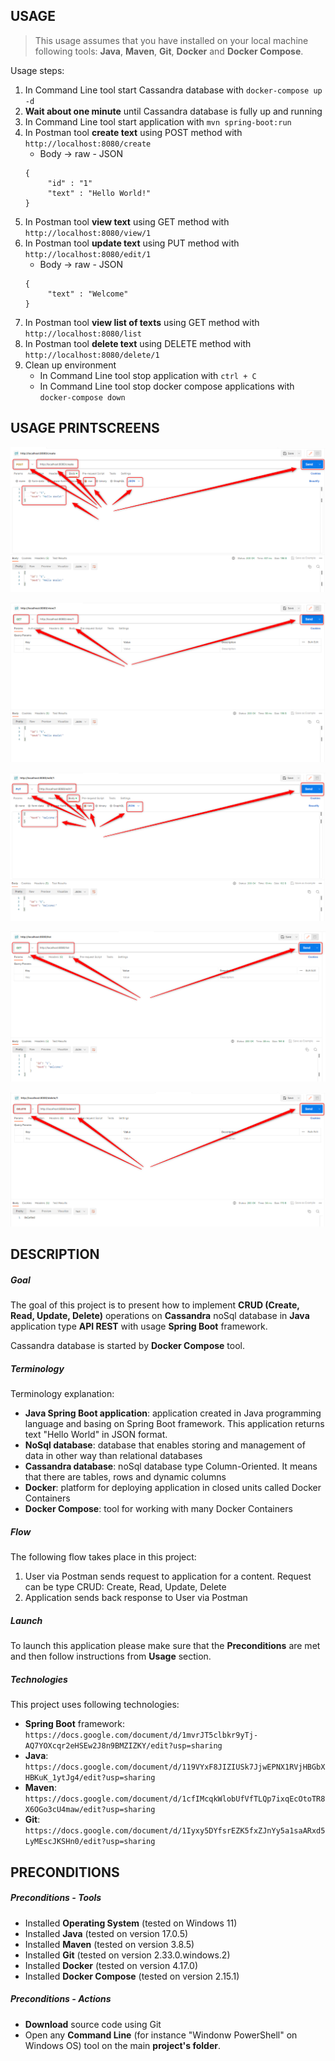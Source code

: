 USAGE
-----

> This usage assumes that you have installed on your local machine following tools: **Java**, **Maven**, **Git**, **Docker** and **Docker Compose**.

Usage steps:
1. In Command Line tool start Cassandra database with `docker-compose up -d`
1. **Wait about one minute** until Cassandra database is fully up and running
1. In Command Line tool start application with `mvn spring-boot:run`
1. In Postman tool **create text** using POST method with `http://localhost:8080/create`
     * Body -> raw - JSON
     ```
     {
          "id" : "1"
          "text" : "Hello World!"
     }
     ```
1. In Postman tool **view text** using GET method with `http://localhost:8080/view/1`
1. In Postman tool **update text** using PUT method with `http://localhost:8080/edit/1`
     * Body -> raw - JSON
     ```
     {
          "text" : "Welcome"
     }
     ```
1. In Postman tool **view list of texts** using GET method with `http://localhost:8080/list`
1. In Postman tool **delete text** using DELETE method with `http://localhost:8080/delete/1`
1. Clean up environment 
     * In Command Line tool stop application with `ctrl + C`
     * In Command Line tool stop docker compose applications with `docker-compose down`


USAGE PRINTSCREENS
------------------

![My Image](images/image-01.png)

![My Image](images/image-02.png)

![My Image](images/image-03.png)

![My Image](images/image-04.png)

![My Image](images/image-05.png)


DESCRIPTION
-----------

##### Goal
The goal of this project is to present how to implement **CRUD (Create, Read, Update, Delete)** operations on **Cassandra** noSql database in **Java** application type **API REST** with usage **Spring Boot** framework.

Cassandra database is started by **Docker Compose** tool.

##### Terminology
Terminology explanation:
* **Java Spring Boot application**: application created in Java programming language and basing on Spring Boot framework. This application returns text "Hello World" in JSON format.
* **NoSql database**: database that enables storing and management of data in other way than relational databases
* **Cassandra database**: noSql database type Column-Oriented. It means that there are tables, rows and dynamic columns
* **Docker**: platform for deploying application in closed units called Docker Containers
* **Docker Compose**: tool for working with many Docker Containers

##### Flow
The following flow takes place in this project:
1. User via Postman sends request to application for a content. Request can be type CRUD: Create, Read, Update, Delete
1. Application sends back response to User via Postman

##### Launch
To launch this application please make sure that the **Preconditions** are met and then follow instructions from **Usage** section.

##### Technologies
This project uses following technologies:
* **Spring Boot** framework: `https://docs.google.com/document/d/1mvrJT5clbkr9yTj-AQ7YOXcqr2eHSEw2J8n9BMZIZKY/edit?usp=sharing`
* **Java**: `https://docs.google.com/document/d/119VYxF8JIZIUSk7JjwEPNX1RVjHBGbXHBKuK_1ytJg4/edit?usp=sharing`
* **Maven**: `https://docs.google.com/document/d/1cfIMcqkWlobUfVfTLQp7ixqEcOtoTR8X6OGo3cU4maw/edit?usp=sharing`
* **Git**: `https://docs.google.com/document/d/1Iyxy5DYfsrEZK5fxZJnYy5a1saARxd5LyMEscJKSHn0/edit?usp=sharing`


PRECONDITIONS
-------------

##### Preconditions - Tools
* Installed **Operating System** (tested on Windows 11)
* Installed **Java** (tested on version 17.0.5)
* Installed **Maven** (tested on version 3.8.5)
* Installed **Git** (tested on version 2.33.0.windows.2)
* Installed **Docker** (tested on version 4.17.0)
* Installed **Docker Compose** (tested on version 2.15.1)


##### Preconditions - Actions
* **Download** source code using Git 
* Open any **Command Line** (for instance "Windonw PowerShell" on Windows OS) tool on the main **project's folder**.
